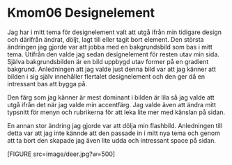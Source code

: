 Kmom06 Designelement
======================

Jag har i mitt tema för designelement valt att utgå ifrån min tidigare design och därifrån ändrat, döljt, lagt till eller tagit bort element. Den största ändringen jag gjorde var att jobba med en bakgrundsbild som bas i mitt tema. Utifrån den valde jag sedan designelement för resten utav min sida. Själva bakgrundsbilden är en bild uppbygd utav former på en gradient bakgrund. Anledningen att jag valde just denna bild var att jag känner att bilden i sig själv innehåller flertalet designelement och den ger då en intressant bas att bygga på.  

Den färg som jag känner är mest dominant i bilden är lila så jag valde att utgå ifrån det när jag valde min accentfärg. Jag valde även att ändra mitt typsnitt för menyn och rubrikerna för att leka lite mer med känslan på sidan.  

En annan stor ändring jag gjorde var att dölja min flashbild. Anledningen till detta var att jag inte kännde att den passade in i mitt nya tema och genom att ta bort den skapade jag även lite udda och intressant space på sidan.  

[FIGURE src=image/deer.jpg?w=500]
